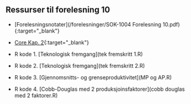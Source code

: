 ## Ressurser til forelesning 10

- [Forelesningsnotater](/forelesninger/SOK-1004 Forelesning 10.pdf){:target="_blank"}

- [Core Kap. 2](https://www.core-econ.org/the-economy/book/text/02.html){:target="_blank"}

- R kode 1. [Teknologisk fremgang](tek fremskritt 1.R)
- R kode 2. [Teknologisk fremgang](tek fremskritt 2.R)
- R kode 3. [Gjennomsnitts- og grenseproduktivitet](MP og AP.R)
- R kode 4. [Cobb-Douglas med 2 produksjoinsfaktorer](cobb douglas med 2 faktorer.R)
